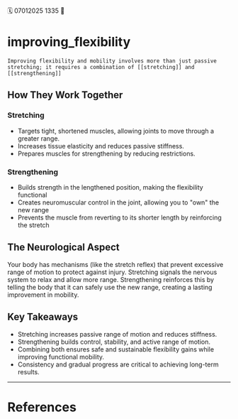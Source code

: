 🗓️ 07012025 1335
📎

# improving_flexibility

```ad-abstract
Improving flexibility and mobility involves more than just passive stretching; it requires a combination of [[stretching]] and [[strengthening]]
```

## How They Work Together

### Stretching
- Targets tight, shortened muscles, allowing joints to move through a greater range.
- Increases tissue elasticity and reduces passive stiffness.
- Prepares muscles for strengthening by reducing restrictions.

### Strengthening
- Builds strength in the lengthened position, making the flexibility functional
- Creates neuromuscular control in the joint, allowing you to "own" the new range
- Prevents the muscle from reverting to its shorter length by reinforcing the stretch

## **The Neurological Aspect**

Your body has mechanisms (like the stretch reflex) that prevent excessive range of motion to protect against injury. Stretching signals the nervous system to relax and allow more range. Strengthening reinforces this by telling the body that it can safely use the new range, creating a lasting improvement in mobility.

## **Key Takeaways**

- Stretching increases passive range of motion and reduces stiffness.
- Strengthening builds control, stability, and active range of motion.
- Combining both ensures safe and sustainable flexibility gains while improving functional mobility.
- Consistency and gradual progress are critical to achieving long-term results.

---

# References
